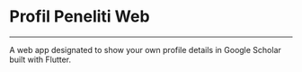 # Profil Peneliti Web

----------
A web app designated to show your own profile details in Google Scholar built with Flutter.